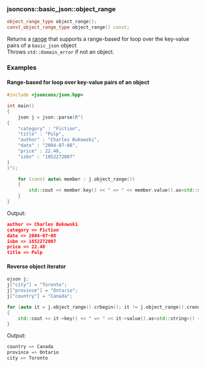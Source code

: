 ### jsoncons::basic_json::object_range

```c++
object_range_type object_range();
const_object_range_type object_range() const;
```
Returns a [range](range.md) that supports a range-based for loop over the key-value pairs of a `basic_json` object      
Throws `std::domain_error` if not an object.

### Examples

#### Range-based for loop over key-value pairs of an object

```c++
#include <jsoncons/json.hpp>

int main()
{
    json j = json::parse(R"(
{
    "category" : "Fiction",
    "title" : "Pulp",
    "author" : "Charles Bukowski",
    "date" : "2004-07-08",
    "price" : 22.48,
    "isbn" : "1852272007"  
}
)");

    for (const auto& member : j.object_range())
    {
        std::cout << member.key() << " => " << member.value().as<std::string>() << std::endl;
    }
}
```
Output:
```json
author => Charles Bukowski
category => Fiction
date => 2004-07-08
isbn => 1852272007
price => 22.48
title => Pulp
```

#### Reverse object iterator
```c++
ojson j;
j["city"] = "Toronto";
j["province"] = "Ontario";
j["country"] = "Canada";

for (auto it = j.object_range().crbegin(); it != j.object_range().crend(); ++it)
{
    std::cout << it->key() << " => " << it->value().as<std::string>() << std::endl;
}
```
Output:
```c++
country => Canada
province => Ontario
city => Toronto
```

